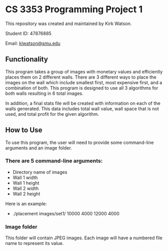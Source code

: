 # CS 3353 Programming Project 1
This repository was created and maintained by Kirk Watson.

Student ID: 47876885

Email: klwatson@smu.edu

## Functionality
This program takes a group of images with monetary values and efficiently places them on 2 different walls.
There are 3 different ways to place the images on the wall which include smallest first, most expensive first, and a combination of both.
This program is designed to use all 3 algorithms for both walls resulting in 6 total images.

In addition, a final stats file will be created with information on each of the walls generated.
This data includes total wall value, wall space that is not used, and total profit for the given algorithm.

## How to Use
To use this program, the user will need to provide some command-line arguments and an image folder.

### There are 5 command-line arguments:
* Directory name of images
* Wall 1 width
* Wall 1 height
* Wall 2 width
* Wall 2 height

Here is an example:
* ./placement images/set1/ 10000 4000 12000 4000

### Image folder
This folder will contain JPEG images. Each image will have a numbered file name to represent its value.
